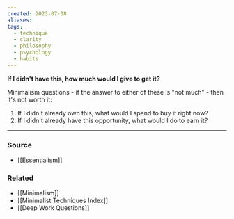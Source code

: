 ```yaml
---
created: 2023-07-08
aliases: 
tags:
  - technique
  - clarity
  - philosophy
  - psychology
  - habits
---
```

**If I didn't have this, how much would I give to get it?**

Minimalism questions - if the answer to either of these is "not much" - then it's not worth it:

1. If I didn't already own this, what would I spend to buy it right now?
2. If I didn't already have this opportunity, what would I do to earn it?

****
### Source
- [[Essentialism]]

### Related
- [[Minimalism]]
- [[Minimalist Techniques Index]]
- [[Deep Work Questions]]